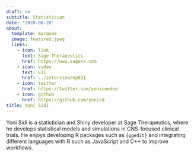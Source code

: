 ```yaml
---
draft: no
subtitle: Statistician
date: '2020-08-20'
about:
  template: marquee
  image: featured.jpeg
  links:
    - icon: link
      text: Sage Therapeutics
      href: https://www.sagerx.com
    - icon: video
      text: E11
      href: ../interview/ep011
    - icon: twitter
      href: https://twitter.com/yoniceedee
    - icon: github
      href: https://github.com/yonicd
title: Yoni Sidi
---
```


Yoni Sidi is a statistician and Shiny developer at Sage Therapeutics, where he develops statistical models and simulations in CNS-focused clinical trials. He enjoys developing R packages such as `{ggedit}` and integrating different languages with R such as JavaScript and C++ to improve workflows.
